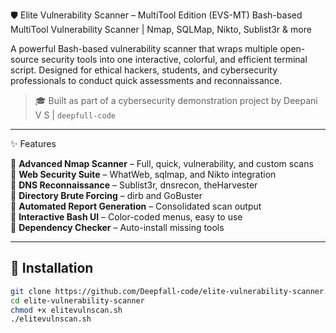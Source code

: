  🛡️ Elite Vulnerability Scanner – MultiTool Edition (EVS-MT)
Bash-based MultiTool Vulnerability Scanner | Nmap, SQLMap, Nikto, Sublist3r &amp; more


A powerful Bash-based vulnerability scanner that wraps multiple open-source security tools into one interactive, colorful, and efficient terminal script. Designed for ethical hackers, students, and cybersecurity professionals to conduct quick assessments and reconnaissance.

> 🎓 Built as part of a cybersecurity demonstration project by Deepani V S | `deepfull-code`

---

 ✨ Features

🔹 **Advanced Nmap Scanner** – Full, quick, vulnerability, and custom scans  
🔹 **Web Security Suite** – WhatWeb, sqlmap, and Nikto integration  
🔹 **DNS Reconnaissance** – Sublist3r, dnsrecon, theHarvester  
🔹 **Directory Brute Forcing** – dirb and GoBuster  
🔹 **Automated Report Generation** – Consolidated scan output  
🔹 **Interactive Bash UI** – Color-coded menus, easy to use  
🔹 **Dependency Checker** – Auto-install missing tools  

---

## 🚀 Installation

```bash
git clone https://github.com/Deepfall-code/elite-vulnerability-scanner.git
cd elite-vulnerability-scanner
chmod +x elitevulnscan.sh
./elitevulnscan.sh

